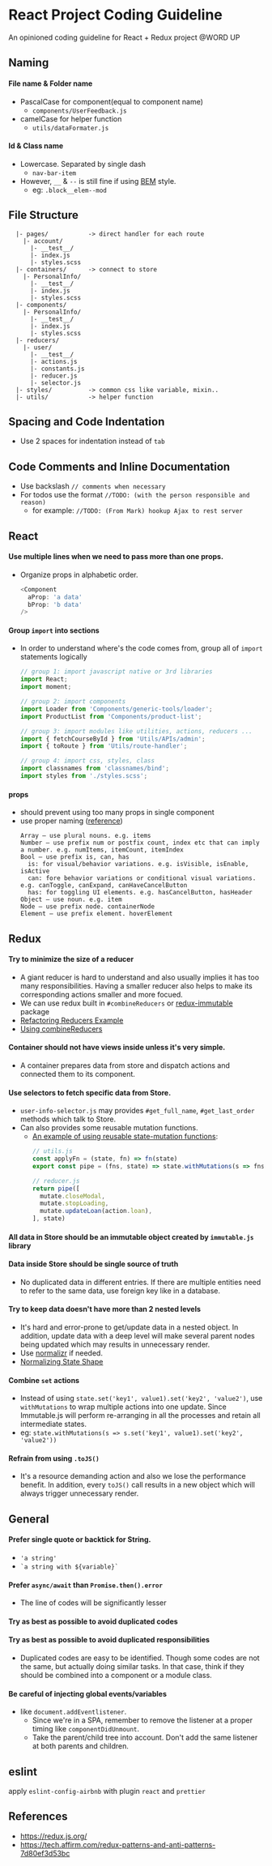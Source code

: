 # React Project Coding Guideline
An opinioned coding guideline for React + Redux project @WORD UP

## Naming
#### File name & Folder name
  * PascalCase for component(equal to component name)
    * `components/UserFeedback.js`
  * camelCase for helper function
    * `utils/dataFormater.js`

#### Id & Class name
  * Lowercase. Separated by single dash
    * `nav-bar-item`
  * However, `__` & `--` is still fine if using [BEM](http://getbem.com/) style.
    * eg: `.block__elem--mod`

## File Structure
```
  |- pages/           -> direct handler for each route
    |- account/
      |- __test__/
      |- index.js
      |- styles.scss
  |- containers/      -> connect to store
    |- PersonalInfo/
      |- __test__/
      |- index.js
      |- styles.scss
  |- components/  
    |- PersonalInfo/
      |- __test__/
      |- index.js
      |- styles.scss
  |- reducers/
    |- user/
      |- __test__/
      |- actions.js
      |- constants.js
      |- reducer.js
      |- selector.js
  |- styles/          -> common css like variable, mixin..
  |- utils/           -> helper function
```
## Spacing and Code Indentation
  * Use 2 spaces for indentation instead of `tab`

## Code Comments and Inline Documentation
  * Use backslash `// comments when necessary`
  * For todos use the format `//TODO: (with the person responsible and reason)`
    * for example: `//TODO: (From Mark) hookup Ajax to rest server`
  
## React
#### Use multiple lines when we need to pass more than one props.
  * Organize props in alphabetic order.
    ```javascript
    <Component
      aProp: 'a data'
      bProp: 'b data'
    />
    ```

#### Group `import` into sections
  * In order to understand where's the code comes from, group all of `import` statements logically
    ```javascript
    // group 1: import javascript native or 3rd libraries
    import React;
    import moment;

    // group 2: import components
    import Loader from 'Components/generic-tools/loader';
    import ProductList from 'Components/product-list';

    // group 3: import modules like utilities, actions, reducers ...
    import { fetchCourseById } from 'Utils/APIs/admin';
    import { toRoute } from 'Utils/route-handler';

    // group 4: import css, styles, class
    import classnames from 'classnames/bind';
    import styles from './styles.scss';
    ```
#### props
  * should prevent using too many props in single component
  * use proper naming ([reference](https://dlinau.wordpress.com/2016/02/22/how-to-name-props-for-react-components/))
    ```
    Array – use plural nouns. e.g. items
    Number – use prefix num or postfix count, index etc that can imply a number. e.g. numItems, itemCount, itemIndex
    Bool – use prefix is, can, has
      is: for visual/behavior variations. e.g. isVisible, isEnable, isActive
      can: fore behavior variations or conditional visual variations. e.g. canToggle, canExpand, canHaveCancelButton
      has: for toggling UI elements. e.g. hasCancelButton, hasHeader
    Object – use noun. e.g. item
    Node – use prefix node. containerNode
    Element – use prefix element. hoverElement
    ```


## Redux
#### Try to minimize the size of a reducer
  * A giant reducer is hard to understand and also usually implies it has too many responsibilities. Having a smaller reducer also helps to make its corresponding actions smaller and more focued.
  * We can use redux built in `#combineReducers` or [redux-immutable](https://github.com/gajus/redux-immutable) package
  * [Refactoring Reducers Example](https://redux.js.org/recipes/structuring-reducers/refactoring-reducers-example)
  * [Using combineReducers](https://redux.js.org/recipes/structuring-reducers/using-combinereducers)

#### Container should not have views inside unless it's very simple.
  * A container prepares data from store and dispatch actions and connected them to its component.

#### Use selectors to fetch specific data from Store.
  * `user-info-selector.js` may provides `#get_full_name`, `#get_last_order` methods which talk to Store.
  * Can also provides some reusable mutation functions.
    * [An example of using reusable state-mutation functions](https://tech.affirm.com/redux-patterns-and-anti-patterns-7d80ef3d53bc):
      ```javascript
      // utils.js
      const applyFn = (state, fn) => fn(state)
      export const pipe = (fns, state) => state.withMutations(s => fns.reduce(applyFn, s))

      // reducer.js
      return pipe([
        mutate.closeModal,
        mutate.stopLoading,
        mutate.updateLoan(action.loan),
      ], state)
      ```

#### All data in Store should be an immutable object created by `immutable.js` library

#### Data inside Store should be single source of truth
  * No duplicated data in different entries. If there are multiple entities need to refer to the same data, use foreign key like in a database.

#### Try to keep data doesn't have more than 2 nested levels
  * It's hard and error-prone to get/update data in a nested object. In addition, update data with a deep level will make several parent nodes being updated which may results in unnecessary render.
  * Use [normalizr](https://github.com/paularmstrong/normalizr) if needed.
  * [Normalizing State Shape](https://redux.js.org/recipes/structuring-reducers/normalizing-state-shape)

#### Combine `set` actions
  * Instead of using `state.set('key1', value1).set('key2', 'value2')`, use `withMutations` to wrap multiple actions into one update. Since Immutable.js will perform re-arranging in all the processes and retain all intermediate states.
  * eg: `state.withMutations(s => s.set('key1', value1).set('key2', 'value2'))`

#### Refrain from using `.toJS()`
  * It's a resource demanding action and also we lose the performance benefit. In addition, every `toJS()` call results in a new object which will always trigger unnecessary render.

## General
#### Prefer single quote or backtick for String.
  * `'a string'`
  * `` `a string with ${variable}` ``

#### Prefer `async/await` than `Promise.then().error`
  * The line of codes will be significantly lesser

#### Try as best as possible to avoid duplicated codes

#### Try as best as possible to avoid duplicated responsibilities
  * Duplicated codes are easy to be identified. Though some codes are not the same, but actually doing similar tasks. In that case, think if they should be combined into a component or a module class.

#### Be careful of injecting global events/variables
  * like `document.addEventlistener`.
    * Since we're in a SPA, remember to remove the listener at a proper timing like `componentDidUnmount`.
    * Take the parent/child tree into account. Don't add the same listener at both parents and children.

## eslint
apply `eslint-config-airbnb` with plugin `react` and `prettier`

## References
  * https://redux.js.org/
  * https://tech.affirm.com/redux-patterns-and-anti-patterns-7d80ef3d53bc
